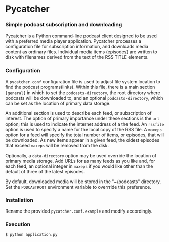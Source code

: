# Pycatcher
### Simple podcast subscription and downloading

Pycatcher is a Python command-line podcast client designed to be used with a preferred media player application. Pycatcher processes a configuration file for subscription information, and downloads media content as ordinary files. Individual media items (episodes) are written to disk with filenames derived from the text of the RSS TITLE elements.

### Configuration
A `pycatcher.conf` configuration file is used to adjust
file system location to find the podcast programs(links). Within this file, there is a main section `[general]` in which to set the `podcasts-directory`, the root directory where podcasts will be downloaded to, and an optional `podcasts-directory`, which can be set as the location of primary data storage.

An additional section is used to describe each feed, or subscription of interest.  The option of primary importance under these sections is the `url` option; this is used to indicate the internet address of a the feed.  An `rssfile` option is used to specify a name for the local copy of the RSS file.  A `maxeps` option for a feed will specify the total number of items, or episodes, that will be downloaded.  As new items appear in a given feed, the oldest episodes that exceed `maxeps` will be removed from the disk.

Optionally,  a `data-directory` option may be used override the location of primary media storage.  Add URLs for as many feeds as you like and, for each feed, an optional integer in `maxeps`  if you would like other than the default of three of the latest episodes.

By default, downloaded media will be stored in the "~/podcasts" directory. Set the `PODCASTROOT` environment variable to overrride this preference.



### Installation
Rename the provided `pycatcher.conf.example` and modify accordingly.

### Execution
`$ python application.py`

